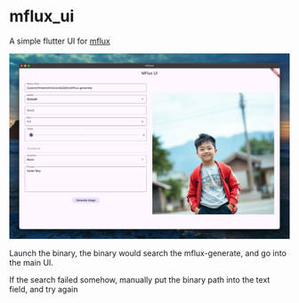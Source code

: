 # mflux_ui

A simple flutter UI for [mflux](https://github.com/filipstrand/mflux)

![alt text](<doc/screenshot.png>)

Launch the binary, the binary would search the mflux-generate, and go into the main UI.

If the search failed somehow, manually put the binary path into the text field, and try again

